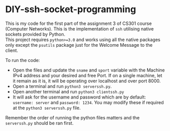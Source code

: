 # DIY-ssh-socket-programming

This is my code for the first part of the assignment 3 of CS301 course (Computer Networks). This is the implementation of `ssh` utilising native sockets provided by Python.  
This project requires `python>=3.0` and works using all the native packages only except the `psutils` package just for the Welcome Message to the client. 

To run the code:
- Open the files and update the `sname` and `sport` variable with the Machine IPv4 address and your desired and free Port. If on a single machine, let it remain as it is, it will be operating over localhost and over port 8000.
- Open a terminal and run `python3 serverssh.py`.
- Open another terminal and run `python3 clientssh.py`
- It will ask for the username and password which are by default: `username: server` and `password: 1234`. You may modify these if required at the `python3 serverssh.py` file.  

Remember the order of running the python files matters and the `serverssh.py` should be ran first.
